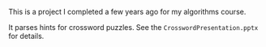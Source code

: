 This is a project I completed a few years ago for my algorithms course.

It parses hints for crossword puzzles. See the `CrosswordPresentation.pptx` for details. 
